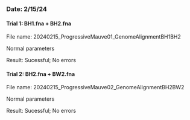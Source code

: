 ### Date: 2/15/24
#### Trial 1: BH1.fna + BH2.fna
File name: 20240215_ProgressiveMauve01_GenomeAlignmentBH1BH2

Normal parameters

Result: Sucessful; No errors
#### Trial 2: BH2.fna + BW2.fna
File name: 20240215_ProgressiveMauve02_GenomeAlignmentBH2BW2

Normal parameters

Result: Sucessful; No errors
